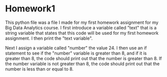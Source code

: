 # Homework1
This python file was a file I made for my first homework assignment for my Big Data Analytics course.
I first introduce a variable called "text" that is a string variable that states that this code will be used for my first homework assignment. I then print the "text variable".

Next I assign a variable called "number" the value 24.
I then use an if statement to see if the "number" variable is greater than 8, and if it is greater than 8, the code should
print out that the number is greater than 8. If the number variable is not greater than 8, the code should print out that the number is 
less than or equal to 8.
